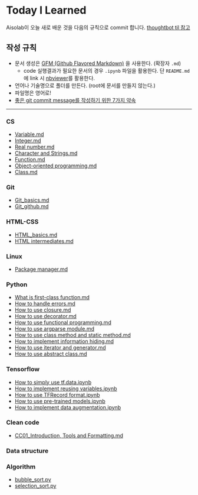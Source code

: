 # Today I Learned

Aisolab이 오늘 새로 배운 것을 다음의 규칙으로 commit 합니다. [thoughtbot til 참고](https://github.com/thoughtbot/til)

## 작성 규칙
* 문서 생성은 [GFM (Github Flavored Markdown)](https://help.github.com/articles/github-flavored-markdown/) 을 사용한다. (확장자 `.md`)
	+ code 실행결과가 필요한 문서의 경우 `.ipynb` 파일을 활용한다. 단 `README.md`에 link 시 [nbviewer](https://nbviewer.jupyter.org/)를 활용한다.
* 언어나 기술명으로 폴더를 만든다. (root에 문서를 만들지 않는다.)
* 파일명은 영어로!
* [좋은 git commit message를 작성하기 위한 7가지 약속](http://meetup.toast.com/posts/106)

---
### CS
* [Variable.md](https://github.com/aisolab/TIL/blob/master/CS/Variable.md)
* [Integer.md](https://github.com/aisolab/TIL/blob/master/CS/Integer.md)
* [Real number.md](https://github.com/aisolab/TIL/blob/master/CS/Real%20number.md)
* [Character and Strings.md](https://github.com/aisolab/TIL/blob/master/CS/Character%20and%20Strings.md)
* [Function.md](https://github.com/aisolab/TIL/blob/master/CS/Function.md)
* [Object-oriented programming.md](https://github.com/aisolab/TIL/blob/master/CS/Object-oriented%20programming.md)
* [Class.md](https://github.com/aisolab/TIL/blob/master/CS/Class.md)

### Git
* [Git_basics.md](https://github.com/aisolab/TIL/blob/master/Git/Git_basics.md)
* [Git_github.md](https://github.com/aisolab/TIL/blob/master/Git/Git_github.md)

### HTML-CSS
* [HTML_basics.md](https://github.com/aisolab/TIL/blob/master/HTML-CSS/HTML_basics.md)
* [HTML intermediates.md](https://github.com/aisolab/TIL/blob/master/HTML-CSS/HTML_intermediates.md)

### Linux
* [Package manager.md](https://github.com/aisolab/TIL/blob/master/Linux/Package%20manager.md)

### Python
* [What is first-class function.md](https://github.com/aisolab/TIL/blob/master/Python/What%20is%20first-class%20function.md)
* [How to handle errors.md](https://github.com/aisolab/TIL/blob/master/Python/How%20to%20handle%20errors.md)
* [How to use closure.md](https://github.com/aisolab/TIL/blob/master/Python/How%20to%20use%20closure.md)
* [How to use decorator.md](https://github.com/aisolab/TIL/blob/master/Python/How%20to%20use%20decorator.md)
* [How to use functional programming.md](https://github.com/aisolab/TIL/blob/master/Python/How%20to%20use%20functional%20programming.md)
* [How to use argparse module.md](https://github.com/aisolab/TIL/blob/master/Python/How%20to%20use%20argparse%20module.md)
* [How to use class method and static method.md](https://github.com/aisolab/TIL/blob/master/Python/How%20to%20use%20class%20method%20and%20static%20method.md)
* [How to implement information hiding.md](https://github.com/aisolab/TIL/blob/master/Python/How%20to%20implement%20information%20hiding.md)
* [How to use iterator and generator.md](https://github.com/aisolab/TIL/blob/master/Python/How%20to%20use%20iterator%20and%20generator.md)
* [How to use abstract class.md](https://github.com/aisolab/TIL/blob/master/Python/How%20to%20use%20abstract%20class.md)

### Tensorflow
* [How to simply use tf.data.ipynb](https://nbviewer.jupyter.org/github/aisolab/TIL/blob/master/Tensorflow/How%20to%20simply%20use%20tf.data.ipynb)
* [How to implement reusing variables.ipynb](https://nbviewer.jupyter.org/github/aisolab/TIL/blob/master/Tensorflow/How%20to%20implement%20reusing%20variables.ipynb)
* [How to use TFRecord format.ipynb](https://nbviewer.jupyter.org/github/aisolab/TIL/blob/master/Tensorflow/How%20to%20use%20TFRecord%20format.ipynb)
* [How to use pre-trained models.ipynb](https://nbviewer.jupyter.org/github/aisolab/TIL/blob/master/Tensorflow/How%20to%20use%20pre-trained%20models.ipynb)
* [How to implement data augmentation.ipynb](https://nbviewer.jupyter.org/github/aisolab/TIL/blob/master/Tensorflow/How%20to%20implement%20data%20augmentation.ipynb)

### Clean code
* [CC01_Introduction, Tools and Formatting.md](https://github.com/aisolab/TIL/blob/master/Clean_code/CC01_Introduction%2C%20Tools%20and%20Formatting.md)

### Data structure


### Algorithm
* [bubble_sort.py](https://github.com/aisolab/TIL/blob/master/Algorithm/bubble_sort.py)
* [selection_sort.py](https://github.com/aisolab/TIL/blob/master/Algorithm/selection_sort.py)


